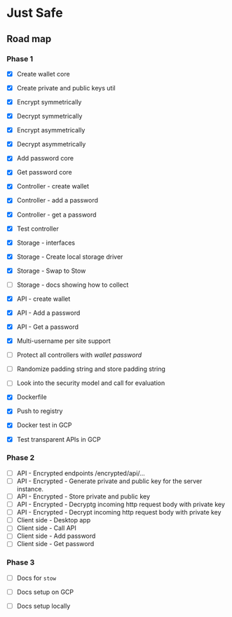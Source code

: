 # Just Safe

## Road map

### Phase 1
- [x] Create wallet core
- [x] Create private and  public keys util
- [x] Encrypt symmetrically
- [x] Decrypt symmetrically
- [x] Encrypt  asymmetrically
- [x] Decrypt  asymmetrically
- [x] Add password core
- [x] Get password core
- [x] Controller - create wallet
- [x] Controller - add a password
- [x] Controller - get a password
- [x] Test controller
- [x] Storage - interfaces
- [x] Storage - Create local storage driver
- [x] Storage - Swap to Stow
- [ ] Storage - docs showing how to collect
- [x] API - create wallet
- [x] API - Add a password
- [x] API - Get a password
- [x] Multi-username per site support
- [ ] Protect all controllers with *wallet password*
- [ ] Randomize padding string and store padding string
- [ ] Look into the security model and call for evaluation
- [x] Dockerfile
- [x] Push to registry
- [x] Docker test in GCP
- [x] Test transparent APIs in GCP



### Phase 2
- [ ] API - Encrypted endpoints /encrypted/api/...
- [ ] API - Encrypted - Generate private and public key for the server instance.
- [ ] API - Encrypted - Store private and public key
- [ ] API - Encrypted - Decryptg incoming http request body with private key
- [ ] API - Encrypted - Decrypt incoming http request body with private key
- [ ] Client side - Desktop app
- [ ] Client side - Call API
- [ ] Client side - Add password 
- [ ] Client side - Get password

### Phase 3
- [ ] Docs for `stow`
- [ ] Docs setup on GCP
- [ ] Docs setup locally

 
